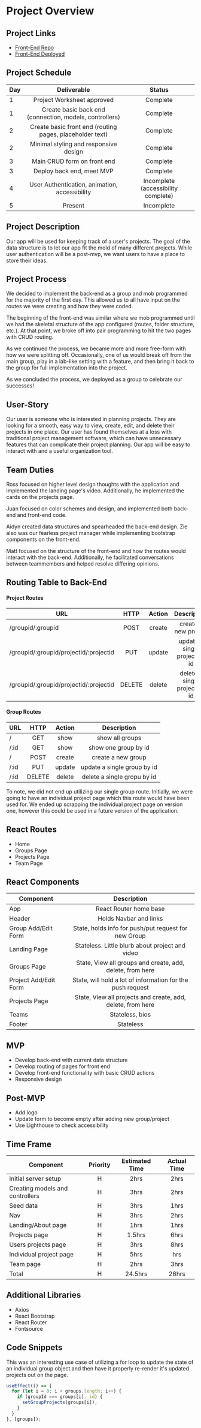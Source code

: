# Project Overview

## Project Links

- [Front-End Repo](https://github.com/thePumaLovers/project-planning-client)
- [Front-End Deployed ](https://thepumalovers.github.io/project-planning-client/)

## Project Schedule

| Day |                       Deliverable                        |               Status                |
| --- | :------------------------------------------------------: | :---------------------------------: |
| 1   |                Project Worksheet approved                |              Complete               |
| 1   | Create basic back end (connection, models, controllers)  |              Complete               |
| 2   | Create basic front end (routing pages, placeholder text) |              Complete               |
| 2   |          Minimal styling and responsive design           |              Complete               |
| 3   |               Main CRUD form on front end                |              Complete               |
| 3   |                Deploy back end, meet MVP                 |              Complete               |
| 4   |      User Authentication, animation, accessibility       | Incomplete (accessibility complete) |
| 5   |                         Present                          |             Incomplete              |

## Project Description

Our app will be used for keeping track of a user's projects. The goal of the data structure is to let our app fit the mold of many different projects. While user authentication will be a post-mvp, we want users to have a place to store their ideas.

## Project Process

We decided to implement the back-end as a group and mob programmed for the majority of the first day. This allowed us to all have input on the routes we were creating and how they were coded.

The beginning of the front-end was similar where we mob programmed until we had the skeletal structure of the app configured (routes, folder structure, etc.). At that point, we broke off into pair programming to hit the two pages with CRUD routing.

As we continued the process, we became more and more free-form with how we were splitting off. Occasionally, one of us would break off from the main group, play in a lab-like setting with a feature, and then bring it back to the group for full implementation into the project.

As we concluded the process, we deployed as a group to celebrate our successes!

## User-Story

Our user is someone who is interested in planning projects. They are looking for a smooth, easy way to view, create, edit, and delete their projects in one place. Our user has found themselves at a loss with traditional project management software, which can have unnecessary features that can complicate their project planning. Our app will be easy to interact with and a useful organization tool.

## Team Duties

Ross focused on higher level design thoughts with the application and implemented the landing page's video. Additionally, he implemented the cards on the projects page.

Juan focused on color schemes and design, and implemented both back-end and front-end code.

Aidyn created data structures and spearheaded the back-end design. Zie also was our fearless project manager while implementing bootstrap components on the front-end.

Matt focused on the structure of the front-end and how the routes would interact with the back-end. Additionally, he facilitated conversations between teammembers and helped resolve differing opinions.

## Routing Table to Back-End

#### Project Routes

| URL                                    |  HTTP  | Action |          Description          |
| -------------------------------------- | :----: | :----: | :---------------------------: |
| /groupid/:groupid                      |  POST  | create |     create a new project      |
| /groupid/:groupid/projectid/:projectid |  PUT   | update | update a single project by id |
| /groupid/:groupid/projectid/:projectid | DELETE | delete | delete a single project by id |

#### Group Routes

| URL  |  HTTP  | Action |         Description         |
| ---- | :----: | :----: | :-------------------------: |
| /    |  GET   |  show  |       show all groups       |
| /:id |  GET   |  show  |    show one group by id     |
| /    |  POST  | create |     create a new group      |
| /:id |  PUT   | update | update a single group by id |
| /:id | DELETE | delete | delete a single gropu by id |

To note, we did not end up utilizing our single group route. Initially, we were going to have an individual project page which this route would have been used for. We ended up scrapping the individual project page on version one, however this could be used in a future version of the application.


## React Routes

- Home
- Groups Page
- Projects Page
- Team Page

## React Components

| Component             |                         Description                         |
| --------------------- | :---------------------------------------------------------: |
| App                   |                   React Router home base                    |
| Header                |                   Holds Navbar and links                    |
| Group Add/Edit Form   |    State, holds info for push/put request for new Group     |
| Landing Page          |       Stateless. Little blurb about project and video       |
| Groups Page           |  State, View all groups and create, add, delete, from here  |
| Project Add/Edit Form | State, will hold a lot of information for the push request  |
| Projects Page         | State, View all projects and create, add, delete, from here |
| Teams                 |                       Stateless, bios                       |
| Footer                |                          Stateless                          |


## MVP

- Develop back-end with current data structure
- Develop routing of pages for front end
- Develop front-end functionality with basic CRUD actions
- Responsive design

## Post-MVP

- Add logo
- Update form to become empty after adding new group/project
- Use Lighthouse to check accessibility

## Time Frame

| Component                       | Priority | Estimated Time | Actual Time |
| ------------------------------- | :------: | :------------: | :---------: |
| Initial server setup            |    H     |      2hrs      |    2hrs     |
| Creating models and controllers |    H     |      3hrs      |    2hrs     |
| Seed data                       |    H     |      3hrs      |    1hrs     |
| Nav                             |    H     |      3hrs      |    2hrs     |
| Landing/About page              |    H     |      1hrs      |    1hrs     |
| Projects page                   |    H     |     1.5hrs     |    6hrs     |
| Users projects page             |    H     |      3hrs      |    8hrs     |
| Individual project page         |    H     |      5hrs      |     hrs     |
| Team page                       |    H     |      2hrs      |    3hrs     |
| Total                           |    H     |    24.5hrs     |    26hrs    |

## Additional Libraries

- Axios
- React Bootstrap
- React Router
- Fontsource

## Code Snippets

This was an interesting use case of utilizing a for loop to update the state of an individual group object and then have it properly re-render it's updated projects out on the page.

```js
useEffect(() => {
  for (let i = 0; i < groups.length; i++) {
    if (groupId === groups[i]._id) {
      setGroupProjects(groups[i]);
    }
  }
}, [groups]);
```
